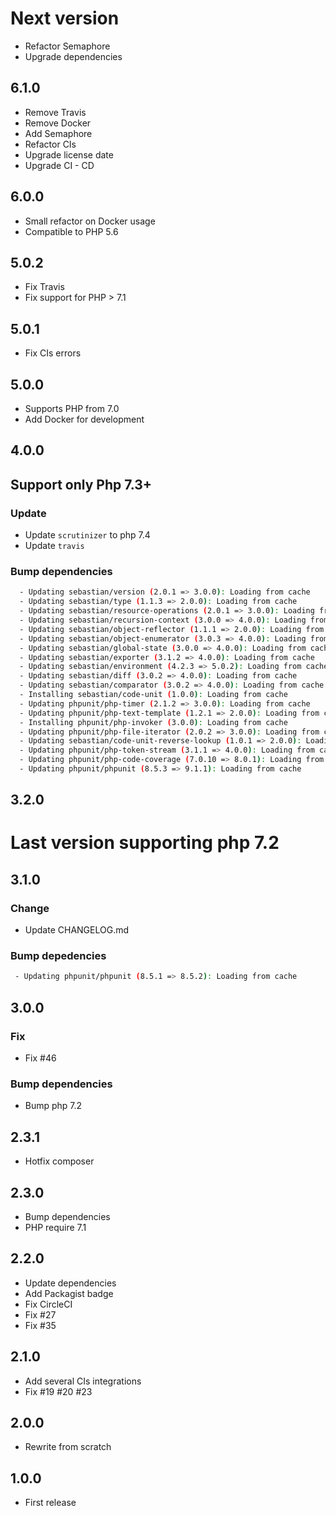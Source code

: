 # Next version
+ Refactor Semaphore
+ Upgrade dependencies

## 6.1.0
+ Remove Travis
+ Remove Docker
+ Add Semaphore
+ Refactor CIs
+ Upgrade license date
+ Upgrade CI - CD

## 6.0.0
+ Small refactor on Docker usage
+ Compatible to PHP 5.6

## 5.0.2
+ Fix Travis
+ Fix support for PHP > 7.1

## 5.0.1
+ Fix CIs errors

## 5.0.0
+ Supports PHP from 7.0
+ Add Docker for development


## 4.0.0
## Support only Php 7.3+

### Update
+ Update `scrutinizer` to php 7.4
+ Update `travis`

### Bump dependencies
``` bash
  - Updating sebastian/version (2.0.1 => 3.0.0): Loading from cache
  - Updating sebastian/type (1.1.3 => 2.0.0): Loading from cache
  - Updating sebastian/resource-operations (2.0.1 => 3.0.0): Loading from cache
  - Updating sebastian/recursion-context (3.0.0 => 4.0.0): Loading from cache
  - Updating sebastian/object-reflector (1.1.1 => 2.0.0): Loading from cache
  - Updating sebastian/object-enumerator (3.0.3 => 4.0.0): Loading from cache
  - Updating sebastian/global-state (3.0.0 => 4.0.0): Loading from cache
  - Updating sebastian/exporter (3.1.2 => 4.0.0): Loading from cache
  - Updating sebastian/environment (4.2.3 => 5.0.2): Loading from cache
  - Updating sebastian/diff (3.0.2 => 4.0.0): Loading from cache
  - Updating sebastian/comparator (3.0.2 => 4.0.0): Loading from cache
  - Installing sebastian/code-unit (1.0.0): Loading from cache
  - Updating phpunit/php-timer (2.1.2 => 3.0.0): Loading from cache
  - Updating phpunit/php-text-template (1.2.1 => 2.0.0): Loading from cache
  - Installing phpunit/php-invoker (3.0.0): Loading from cache
  - Updating phpunit/php-file-iterator (2.0.2 => 3.0.0): Loading from cache
  - Updating sebastian/code-unit-reverse-lookup (1.0.1 => 2.0.0): Loading from cache
  - Updating phpunit/php-token-stream (3.1.1 => 4.0.0): Loading from cache
  - Updating phpunit/php-code-coverage (7.0.10 => 8.0.1): Loading from cache
  - Updating phpunit/phpunit (8.5.3 => 9.1.1): Loading from cache

```


## 3.2.0

# Last version supporting php 7.2

## 3.1.0

### Change
+ Update CHANGELOG.md

### Bump depedencies
``` bash
 - Updating phpunit/phpunit (8.5.1 => 8.5.2): Loading from cache
```

## 3.0.0

### Fix
+ Fix #46

### Bump dependencies
+ Bump php 7.2

## 2.3.1
+ Hotfix composer

## 2.3.0
+ Bump dependencies
+ PHP require 7.1

## 2.2.0
+ Update dependencies
+ Add Packagist badge
+ Fix CircleCI
+ Fix #27
+ Fix #35

## 2.1.0
+ Add several CIs integrations
+ Fix #19 #20 #23

## 2.0.0
+ Rewrite from scratch

## 1.0.0
+ First release